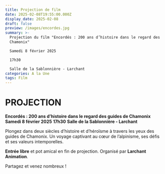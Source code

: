 ```yaml
---
title: Projection de film
date: 2025-02-08T19:55:00.000Z
display_date: 2025-02-08
draft: false
preview: /images/encordes.jpg
summary: >-
  Projection du film "Encordés : 200 ans d’histoire dans le regard des guides de
  Chamonix"

  Samedi 8 février 2025

  17h30

  Salle de la Sablonnière - Larchant
categories: A la Une
tags: Film
---
```

# PROJECTION

**Encordés : 200 ans d’histoire dans le regard des guides de Chamonix**
**Samedi 8 février 2025**
**17h30**
**Salle de la Sablonnière - Larchant**

Plongez dans deux siècles d’histoire et d’héroïsme à travers les yeux des guides de Chamonix. Un voyage captivant au cœur de l’alpinisme, ses défis et ses valeurs intemporelles.

**Entrée libre** et pot amical en fin de projection.
Organisé par **Larchant Animation**.

Partagez et venez nombreux !

[](/ateliers/memoire)
